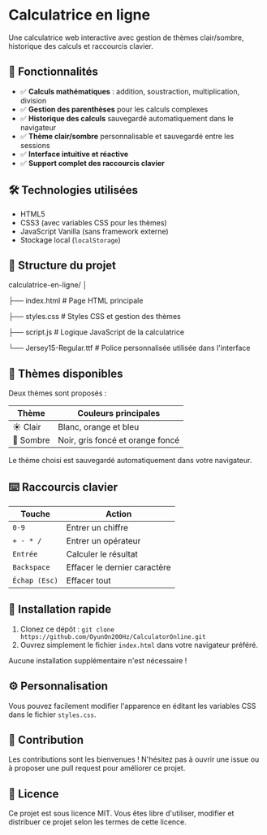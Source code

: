 # Calculatrice en ligne

Une calculatrice web interactive avec gestion de thèmes clair/sombre, historique des calculs et raccourcis clavier.

## 🚀 Fonctionnalités

- ✅ **Calculs mathématiques** : addition, soustraction, multiplication, division
- ✅ **Gestion des parenthèses** pour les calculs complexes
- ✅ **Historique des calculs** sauvegardé automatiquement dans le navigateur
- ✅ **Thème clair/sombre** personnalisable et sauvegardé entre les sessions
- ✅ **Interface intuitive et réactive**
- ✅ **Support complet des raccourcis clavier**

## 🛠️ Technologies utilisées

- HTML5
- CSS3 (avec variables CSS pour les thèmes)
- JavaScript Vanilla (sans framework externe)
- Stockage local (`localStorage`)

## 📁 Structure du projet

calculatrice-en-ligne/
│

├── index.html # Page HTML principale

├── styles.css # Styles CSS et gestion des thèmes

├── script.js # Logique JavaScript de la calculatrice

└── Jersey15-Regular.ttf # Police personnalisée utilisée dans l'interface



## 🎨 Thèmes disponibles

Deux thèmes sont proposés :

| Thème | Couleurs principales |
|-------|----------------------|
| ☀️ Clair | Blanc, orange et bleu |
| 🌙 Sombre | Noir, gris foncé et orange foncé |

Le thème choisi est sauvegardé automatiquement dans votre navigateur.

## ⌨️ Raccourcis clavier

| Touche          | Action                       |
|-----------------|------------------------------|
| `0-9`           | Entrer un chiffre            |
| `+ - * /`       | Entrer un opérateur          |
| `Entrée`        | Calculer le résultat         |
| `Backspace`     | Effacer le dernier caractère |
| `Échap (Esc)`   | Effacer tout                 |

## 🚦 Installation rapide

1. Clonez ce dépôt :
```git clone https://github.com/OyunOn200Hz/CalculatorOnline.git```
2. Ouvrez simplement le fichier `index.html` dans votre navigateur préféré.

Aucune installation supplémentaire n'est nécessaire !

## ⚙️ Personnalisation

Vous pouvez facilement modifier l'apparence en éditant les variables CSS dans le fichier `styles.css`.

## 🤝 Contribution

Les contributions sont les bienvenues ! N'hésitez pas à ouvrir une issue ou à proposer une pull request pour améliorer ce projet.

## 📜 Licence

Ce projet est sous licence MIT. Vous êtes libre d'utiliser, modifier et distribuer ce projet selon les termes de cette licence.

